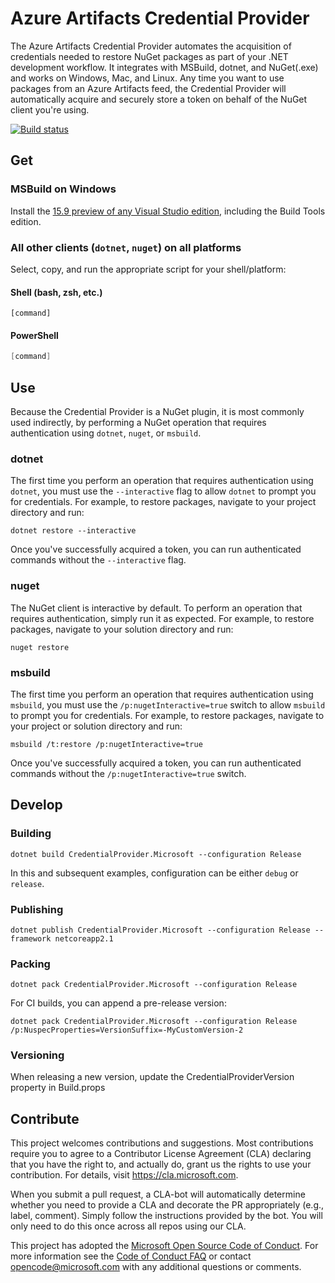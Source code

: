 # Azure Artifacts Credential Provider

The Azure Artifacts Credential Provider automates the acquisition of credentials needed to restore NuGet packages as part of your .NET development workflow. It integrates with MSBuild, dotnet, and NuGet(.exe) and works on Windows, Mac, and Linux. Any time you want to use packages from an Azure Artifacts feed, the Credential Provider will automatically acquire and securely store a token on behalf of the NuGet client you're using.

[![Build status](https://mseng.visualstudio.com/_apis/public/build/definitions/b924d696-3eae-4116-8443-9a18392d8544/7110/badge?branchName=master)](https://mseng.visualstudio.com/VSOnline/_build/latest?definitionId=7110&branch=master)

## Get

### MSBuild on Windows

Install the [15.9 preview of any Visual Studio edition](https://visualstudio.microsoft.com/vs/preview/), including the Build Tools edition. 

### All other clients (`dotnet`, `nuget`) on all platforms

Select, copy, and run the appropriate script for your shell/platform:

#### Shell (bash, zsh, etc.)

```shell
[command]
```

#### PowerShell 

```powershell
[command]
```

## Use

Because the Credential Provider is a NuGet plugin, it is most commonly used indirectly, by performing a NuGet operation that requires authentication using `dotnet`, `nuget`, or `msbuild`.

### dotnet

The first time you perform an operation that requires authentication using `dotnet`, you must use the `--interactive` flag to allow `dotnet` to prompt you for credentials. For example, to restore packages, navigate to your project directory and run:

```shell
dotnet restore --interactive
```

Once you've successfully acquired a token, you can run authenticated commands without the `--interactive` flag.

### nuget

The NuGet client is interactive by default. To perform an operation that requires authentication, simply run it as expected. For example, to restore packages, navigate to your solution directory and run:

```shell
nuget restore
```

### msbuild

The first time you perform an operation that requires authentication using `msbuild`, you must use the `/p:nugetInteractive=true` switch to allow `msbuild` to prompt you for credentials. For example, to restore packages, navigate to your project or solution directory and run:

```shell
msbuild /t:restore /p:nugetInteractive=true
```

Once you've successfully acquired a token, you can run authenticated commands without the `/p:nugetInteractive=true` switch.

## Develop

### Building

```shell
dotnet build CredentialProvider.Microsoft --configuration Release
```

In this and subsequent examples, configuration can be either `debug` or `release`.

### Publishing

```shell
dotnet publish CredentialProvider.Microsoft --configuration Release --framework netcoreapp2.1
```

### Packing

```shell
dotnet pack CredentialProvider.Microsoft --configuration Release
```

For CI builds, you can append a pre-release version:

```shell
dotnet pack CredentialProvider.Microsoft --configuration Release /p:NuspecProperties=VersionSuffix=-MyCustomVersion-2
```

### Versioning

When releasing a new version, update the CredentialProviderVersion property in Build.props

## Contribute

This project welcomes contributions and suggestions.  Most contributions require you to agree to a
Contributor License Agreement (CLA) declaring that you have the right to, and actually do, grant us
the rights to use your contribution. For details, visit https://cla.microsoft.com.

When you submit a pull request, a CLA-bot will automatically determine whether you need to provide
a CLA and decorate the PR appropriately (e.g., label, comment). Simply follow the instructions
provided by the bot. You will only need to do this once across all repos using our CLA.

This project has adopted the [Microsoft Open Source Code of Conduct](https://opensource.microsoft.com/codeofconduct/).
For more information see the [Code of Conduct FAQ](https://opensource.microsoft.com/codeofconduct/faq/) or
contact [opencode@microsoft.com](mailto:opencode@microsoft.com) with any additional questions or comments.
